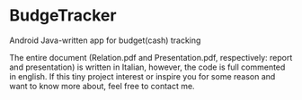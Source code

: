 # BudgeTracker
Android Java-written app for budget(cash) tracking

The entire document (Relation.pdf and Presentation.pdf, respectively: report and presentation) is written in Italian, however, the code is full commented in english. If this tiny project interest or inspire you for some reason and  want to know more about, feel free to contact me.
